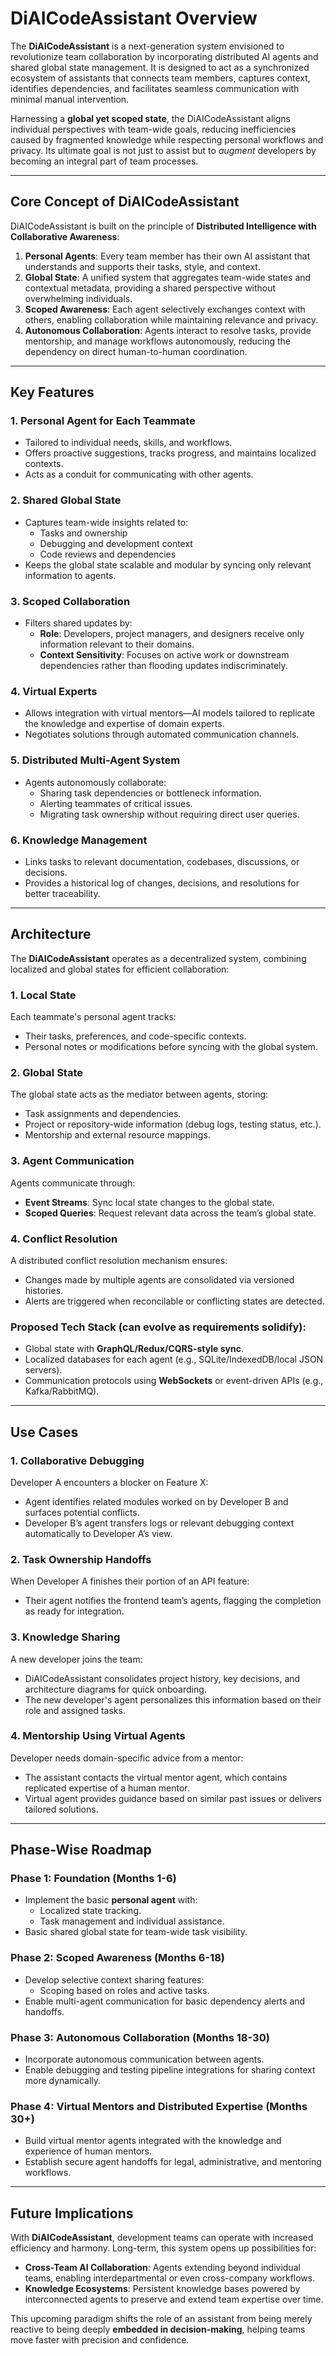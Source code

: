 # **DiAICodeAssistant Overview**

The **DiAICodeAssistant** is a next-generation system envisioned to revolutionize team collaboration by incorporating
distributed AI agents and shared global state management. It is designed to act as a synchronized ecosystem of
assistants that connects team members, captures context, identifies dependencies, and facilitates seamless communication
with minimal manual intervention.

Harnessing a **global yet scoped state**, the DiAICodeAssistant aligns individual perspectives with team-wide goals,
reducing inefficiencies caused by fragmented knowledge while respecting personal workflows and privacy. Its ultimate
goal is not just to assist but to *augment* developers by becoming an integral part of team processes.

---

## **Core Concept of DiAICodeAssistant**

DiAICodeAssistant is built on the principle of **Distributed Intelligence with Collaborative Awareness**:

1. **Personal Agents**: Every team member has their own AI assistant that understands and supports their tasks, style,
   and context.
2. **Global State**: A unified system that aggregates team-wide states and contextual metadata, providing a shared
   perspective without overwhelming individuals.
3. **Scoped Awareness**: Each agent selectively exchanges context with others, enabling collaboration while maintaining
   relevance and privacy.
4. **Autonomous Collaboration**: Agents interact to resolve tasks, provide mentorship, and manage workflows
   autonomously, reducing the dependency on direct human-to-human coordination.

---

## **Key Features**

### **1. Personal Agent for Each Teammate**

- Tailored to individual needs, skills, and workflows.
- Offers proactive suggestions, tracks progress, and maintains localized contexts.
- Acts as a conduit for communicating with other agents.

### **2. Shared Global State**

- Captures team-wide insights related to:
    - Tasks and ownership
    - Debugging and development context
    - Code reviews and dependencies
- Keeps the global state scalable and modular by syncing only relevant information to agents.

### **3. Scoped Collaboration**

- Filters shared updates by:
    - **Role**: Developers, project managers, and designers receive only information relevant to their domains.
    - **Context Sensitivity**: Focuses on active work or downstream dependencies rather than flooding updates
      indiscriminately.

### **4. Virtual Experts**

- Allows integration with virtual mentors—AI models tailored to replicate the knowledge and expertise of domain experts.
- Negotiates solutions through automated communication channels.

### **5. Distributed Multi-Agent System**

- Agents autonomously collaborate:
    - Sharing task dependencies or bottleneck information.
    - Alerting teammates of critical issues.
    - Migrating task ownership without requiring direct user queries.

### **6. Knowledge Management**

- Links tasks to relevant documentation, codebases, discussions, or decisions.
- Provides a historical log of changes, decisions, and resolutions for better traceability.

---

## **Architecture**

The **DiAICodeAssistant** operates as a decentralized system, combining localized and global states for efficient
collaboration:

### **1. Local State**

Each teammate's personal agent tracks:

- Their tasks, preferences, and code-specific contexts.
- Personal notes or modifications before syncing with the global system.

### **2. Global State**

The global state acts as the mediator between agents, storing:

- Task assignments and dependencies.
- Project or repository-wide information (debug logs, testing status, etc.).
- Mentorship and external resource mappings.

### **3. Agent Communication**

Agents communicate through:

- **Event Streams**: Sync local state changes to the global state.
- **Scoped Queries**: Request relevant data across the team’s global state.

### **4. Conflict Resolution**

A distributed conflict resolution mechanism ensures:

- Changes made by multiple agents are consolidated via versioned histories.
- Alerts are triggered when reconcilable or conflicting states are detected.

### **Proposed Tech Stack** (can evolve as requirements solidify):

- Global state with **GraphQL/Redux/CQRS-style sync**.
- Localized databases for each agent (e.g., SQLite/IndexedDB/local JSON servers).
- Communication protocols using **WebSockets** or event-driven APIs (e.g., Kafka/RabbitMQ).

---

## **Use Cases**

### **1. Collaborative Debugging**

Developer A encounters a blocker on Feature X:

- Agent identifies related modules worked on by Developer B and surfaces potential conflicts.
- Developer B’s agent transfers logs or relevant debugging context automatically to Developer A’s view.

### **2. Task Ownership Handoffs**

When Developer A finishes their portion of an API feature:

- Their agent notifies the frontend team’s agents, flagging the completion as ready for integration.

### **3. Knowledge Sharing**

A new developer joins the team:

- DiAICodeAssistant consolidates project history, key decisions, and architecture diagrams for quick onboarding.
- The new developer's agent personalizes this information based on their role and assigned tasks.

### **4. Mentorship Using Virtual Agents**

Developer needs domain-specific advice from a mentor:

- The assistant contacts the virtual mentor agent, which contains replicated expertise of a human mentor.
- Virtual agent provides guidance based on similar past issues or delivers tailored solutions.

---

## **Phase-Wise Roadmap**

### **Phase 1: Foundation (Months 1-6)**

- Implement the basic **personal agent** with:
    - Localized state tracking.
    - Task management and individual assistance.
- Basic shared global state for team-wide task visibility.

### **Phase 2: Scoped Awareness (Months 6-18)**

- Develop selective context sharing features:
    - Scoping based on roles and active tasks.
- Enable multi-agent communication for basic dependency alerts and handoffs.

### **Phase 3: Autonomous Collaboration (Months 18-30)**

- Incorporate autonomous communication between agents.
- Enable debugging and testing pipeline integrations for sharing context more dynamically.

### **Phase 4: Virtual Mentors and Distributed Expertise (Months 30+)**

- Build virtual mentor agents integrated with the knowledge and experience of human mentors.
- Establish secure agent handoffs for legal, administrative, and mentoring workflows.

---

## **Future Implications**

With **DiAICodeAssistant**, development teams can operate with increased efficiency and harmony. Long-term, this system
opens up possibilities for:

- **Cross-Team AI Collaboration**: Agents extending beyond individual teams, enabling interdepartmental or even
  cross-company workflows.
- **Knowledge Ecosystems**: Persistent knowledge bases powered by interconnected agents to preserve and extend team
  expertise over time.

This upcoming paradigm shifts the role of an assistant from being merely reactive to being deeply **embedded in
decision-making**, helping teams move faster with precision and confidence.